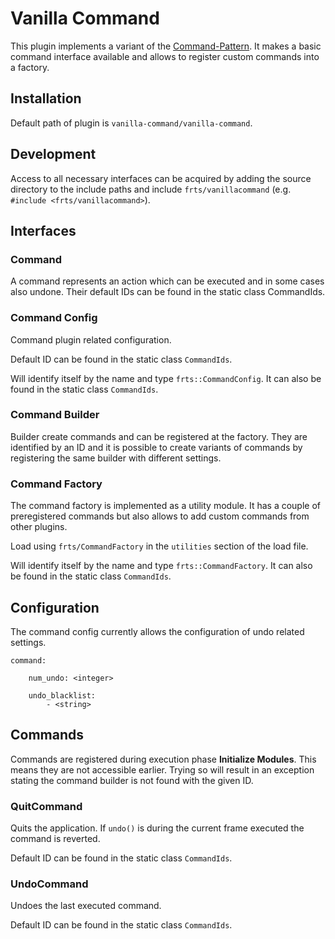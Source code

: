 # Vanilla Command

This plugin implements a variant of the [Command-Pattern](http://gameprogrammingpatterns.com/command.html). It makes a basic command interface available and allows to register custom commands into a factory. 

## Installation

Default path of plugin is `vanilla-command/vanilla-command`.

## Development

Access to all necessary interfaces can be acquired by adding the source directory to the include paths and include `frts/vanillacommand` (e.g. `#include <frts/vanillacommand>`).

## Interfaces

### Command

A command represents an action which can be executed and in some cases also undone. Their default IDs can be found in the static class CommandIds.

### Command Config

Command plugin related configuration. 

Default ID can be found in the static class `CommandIds`.

Will identify itself by the name and type `frts::CommandConfig`. It can also be found in the static class `CommandIds`.

### Command Builder

Builder create commands and can be registered at the factory. They are identified by an ID and it is possible to create variants of commands by registering the same builder with different settings.

### Command Factory

The command factory is implemented as a utility module. It has a couple of preregistered commands but also allows to add custom commands from other plugins.

Load using `frts/CommandFactory` in the `utilities` section of the load file. 

Will identify itself by the name and type `frts::CommandFactory`. It can also be found in the static class `CommandIds`. 

## Configuration

The command config currently allows the configuration of undo related settings. 

    command:

        num_undo: <integer>
        
        undo_blacklist:
            - <string>

## Commands

Commands are registered during execution phase **Initialize Modules**. This means they are not accessible earlier. Trying so will result in an exception stating the command builder is not found with the given ID.

### QuitCommand

Quits the application. If `undo()` is during the current frame executed the command is reverted.  

Default ID can be found in the static class `CommandIds`.

### UndoCommand

Undoes the last executed command. 

Default ID can be found in the static class `CommandIds`.